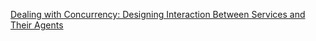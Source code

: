 [Dealing with Concurrency: Designing Interaction Between Services and Their Agents](https://msdn.microsoft.com/zh-cn/library/ms978508.aspx)

